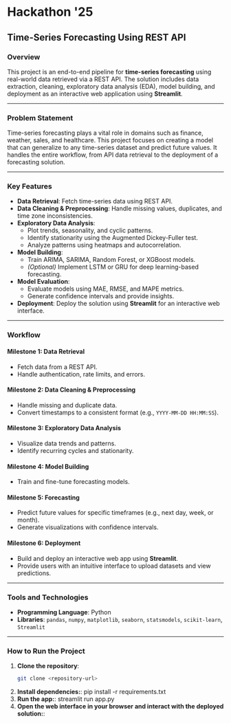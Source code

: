 # Hackathon '25  
## Time-Series Forecasting Using REST API  

### Overview  
This project is an end-to-end pipeline for **time-series forecasting** using real-world data retrieved via a REST API. The solution includes data extraction, cleaning, exploratory data analysis (EDA), model building, and deployment as an interactive web application using **Streamlit**.

---

### Problem Statement  
Time-series forecasting plays a vital role in domains such as finance, weather, sales, and healthcare. This project focuses on creating a model that can generalize to any time-series dataset and predict future values. It handles the entire workflow, from API data retrieval to the deployment of a forecasting solution.

---

### Key Features  
- **Data Retrieval**: Fetch time-series data using REST API.  
- **Data Cleaning & Preprocessing**: Handle missing values, duplicates, and time zone inconsistencies.  
- **Exploratory Data Analysis**:  
  - Plot trends, seasonality, and cyclic patterns.  
  - Identify stationarity using the Augmented Dickey-Fuller test.  
  - Analyze patterns using heatmaps and autocorrelation.  
- **Model Building**:  
  - Train ARIMA, SARIMA, Random Forest, or XGBoost models.  
  - *(Optional)* Implement LSTM or GRU for deep learning-based forecasting.  
- **Model Evaluation**:  
  - Evaluate models using MAE, RMSE, and MAPE metrics.  
  - Generate confidence intervals and provide insights.  
- **Deployment**: Deploy the solution using **Streamlit** for an interactive web interface.

---

### Workflow  
#### **Milestone 1: Data Retrieval**  
- Fetch data from a REST API.  
- Handle authentication, rate limits, and errors.  

#### **Milestone 2: Data Cleaning & Preprocessing**  
- Handle missing and duplicate data.  
- Convert timestamps to a consistent format (e.g., `YYYY-MM-DD HH:MM:SS`).  

#### **Milestone 3: Exploratory Data Analysis**  
- Visualize data trends and patterns.  
- Identify recurring cycles and stationarity.  

#### **Milestone 4: Model Building**  
- Train and fine-tune forecasting models.  

#### **Milestone 5: Forecasting**  
- Predict future values for specific timeframes (e.g., next day, week, or month).  
- Generate visualizations with confidence intervals.  

#### **Milestone 6: Deployment**  
- Build and deploy an interactive web app using **Streamlit**.  
- Provide users with an intuitive interface to upload datasets and view predictions.  

---

### Tools and Technologies  
- **Programming Language**: Python  
- **Libraries**: `pandas`, `numpy`, `matplotlib`, `seaborn`, `statsmodels`, `scikit-learn`, `Streamlit`  

---

### How to Run the Project  
1. **Clone the repository**:  
   ```bash
   git clone <repository-url>
2. **Install dependencies:**:
   pip install -r requirements.txt
3. **Run the app:**:
   streamlit run app.py
3. **Open the web interface in your browser and interact with the deployed solution:**:
   

